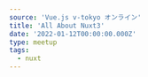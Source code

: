 ```yaml
---
source: 'Vue.js v-tokyo オンライン'
title: 'All About Nuxt3'
date: '2022-01-12T00:00:00.000Z'
type: meetup
tags:
  - nuxt
---
```

